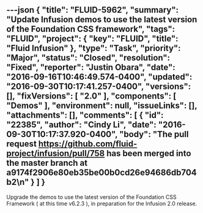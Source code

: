 ---json
{
  "title": "FLUID-5962",
  "summary": "Update Infusion demos to use the latest version of the Foundation CSS framework",
  "tags": "FLUID",
  "project": {
    "key": "FLUID",
    "title": "Fluid Infusion"
  },
  "type": "Task",
  "priority": "Major",
  "status": "Closed",
  "resolution": "Fixed",
  "reporter": "Justin Obara",
  "date": "2016-09-16T10:46:49.574-0400",
  "updated": "2016-09-30T10:17:41.257-0400",
  "versions": [],
  "fixVersions": [
    "2.0"
  ],
  "components": [
    "Demos"
  ],
  "environment": null,
  "issueLinks": [],
  "attachments": [],
  "comments": [
    {
      "id": "22385",
      "author": "Cindy Li",
      "date": "2016-09-30T10:17:37.920-0400",
      "body": "The pull request <https://github.com/fluid-project/infusion/pull/758> has been merged into the master branch at a9174f2906e80eb35be00b0cd26e94686db704b2\n"
    }
  ]
}
---
Upgrade the demos to use the latest version of the Foundation CSS Framework ( at this time v6.2.3 ), in preparation for the Infusion 2.0 release.

        